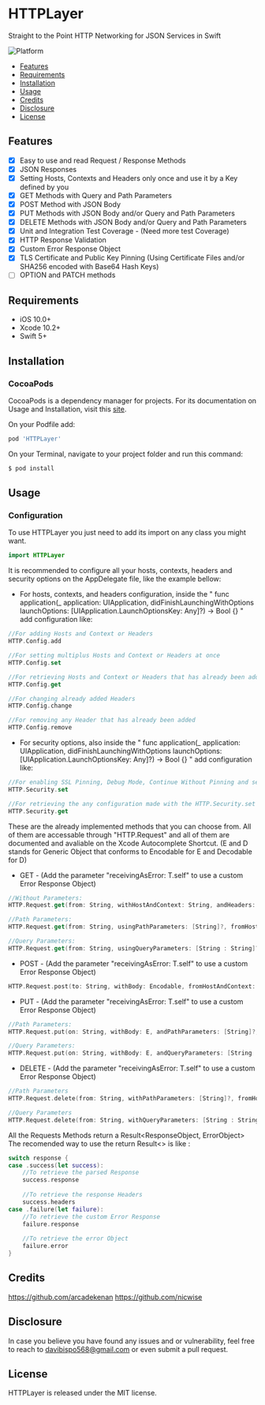 # HTTPLayer
Straight to the Point HTTP Networking for JSON Services in Swift

![Platform](https://img.shields.io/cocoapods/p/HTTPLayer.svg)

- [Features](#features)
- [Requirements](#requirements)
- [Installation](#installation)
- [Usage](#usage)
- [Credits](#credits)
- [Disclosure](#disclosure)
- [License](#license)

## Features

- [x] Easy to use and read Request / Response Methods
- [x] JSON Responses
- [x] Setting Hosts, Contexts and Headers only once and use it by a Key defined by you
- [x] GET Methods with Query and Path Parameters
- [x] POST Method with JSON Body
- [x] PUT Methods with JSON Body and/or Query and Path Parameters
- [x] DELETE Methods with JSON Body and/or Query and Path Parameters
- [x] Unit and Integration Test Coverage - (Need more test Coverage)
- [x] HTTP Response Validation
- [x] Custom Error Response Object
- [x] TLS Certificate and Public Key Pinning (Using Certificate Files and/or SHA256 encoded with Base64 Hash Keys)
- [ ] OPTION and PATCH methods

## Requirements

- iOS 10.0+ 
- Xcode 10.2+
- Swift 5+

## Installation

### CocoaPods

CocoaPods is a dependency manager for projects. For its documentation on Usage and Installation, visit this [site](https://cocoapods.org).

On your Podfile add:

```ruby
pod 'HTTPLayer'
```
On your Terminal, navigate to your project folder and run this command:

```bash
$ pod install
```

## Usage
### Configuration

To use HTTPLayer you just need to add its import on any class you might want.
```swift
import HTTPLayer
```

It is recommended to configure all your hosts, contexts, headers and security options on the AppDelegate file, like the example bellow:

- For hosts, contexts, and headers configuration, inside the " func application(_ application: UIApplication, didFinishLaunchingWithOptions launchOptions: [UIApplication.LaunchOptionsKey: Any]?) -> Bool {} " add configuration like:
```swift
//For adding Hosts and Context or Headers
HTTP.Config.add

//For setting multiplus Hosts and Context or Headers at once
HTTP.Config.set

//For retrieving Hosts and Context or Headers that has already been added
HTTP.Config.get

//For changing already added Headers
HTTP.Config.change

//For removing any Header that has already been added
HTTP.Config.remove
```
- For security options, also inside the " func application(_ application: UIApplication, didFinishLaunchingWithOptions launchOptions: [UIApplication.LaunchOptionsKey: Any]?) -> Bool {} " add configuration like:
```swift
//For enabling SSL Pinning, Debug Mode, Continue Without Pinning and setting SHA256 encoded with Base64 Hash Keys and/or Certificate files .cer and .crt to expecific Hosts
HTTP.Security.set

//For retrieving the any configuration made with the HTTP.Security.set 
HTTP.Security.get
```

These are the already implemented methods that you can choose from. All of them are accessable through "HTTP.Request" and all of them are documented and avaliable on the Xcode Autocomplete Shortcut. (E and D stands for Generic Object that conforms to Encodable for E and Decodable for D)

-  GET - (Add the parameter "receivingAsError: T.self" to use a custom Error Response Object)
```swift
//Without Parameters:
HTTP.Request.get(from: String, withHostAndContext: String, andHeaders: String, receivingObjectType: D.self, completion: (Result<ResponseObject<D>, ErrorObject<ER>>) -> ()) 

//Path Parameters:
HTTP.Request.get(from: String, usingPathParameters: [String]?, fromHostAndContext: String, andHeaders: String?, receivingObjectType: D.self, completion: (Result<ResponseObject<D>, ErrorObject<ER>>) -> ())

//Query Parameters:
HTTP.Request.get(from: String, usingQueryParameters: [String : String]?, fromHostAndContext: String, andHeaders: String?, receivingObjectType: D.self, completion: (Result<ResponseObject<D>, ErrorObject<ER>>) -> ())
```

- POST - (Add the parameter "receivingAsError: T.self" to use a custom Error Response Object)
```swift
HTTP.Request.post(to: String, withBody: Encodable, fromHostAndContext: String, andHeaders: String?, receivingObjectType: D.self, completion: (Result<ResponseObject<D>, ErrorObject<ER>>) -> ())
```

- PUT - (Add the parameter "receivingAsError: T.self" to use a custom Error Response Object)
```swift
//Path Parameters:
HTTP.Request.put(on: String, withBody: E, andPathParameters: [String]?, fromHostAndContext: String, andHeaders: String?, receivingObjectType: D.self, completion: (Result<ResponseObject<D>, ErrorObject<ER>>) -> ())

//Query Parameters:
HTTP.Request.put(on: String, withBody: E, andQueryParameters: [String : String]?, fromHostAndContext: String, andHeaders: String?, receivingObjectType: D.self, completion: (Result<ResponseObject<D>, ErrorObject<ER>>) -> ())
```

- DELETE - (Add the parameter "receivingAsError: T.self" to use a custom Error Response Object)
```swift
//Path Parameters
HTTP.Request.delete(from: String, withPathParameters: [String]?, fromHostAndContext: String, andHeaders: String?, receivingObjectType: D.self, completion: (Result<ResponseObject<D>, ErrorObject<ER>>) -> ())

//Query Parameters
HTTP.Request.delete(from: String, withQueryParameters: [String : String]?, fromHostAndContext: String, andHeaders: String?, receivingObjectType: D.self, completion: (Result<ResponseObject<D>, ErrorObject<ER>>) -> ())
```

All the Requests Methods return a Result<ResponseObject<D>, ErrorObject<ER>>
The recomended way to use the return Result<> is like :
```swift
switch response {
case .success(let success):
    //To retrieve the parsed Response
    success.response
    
    //To retrieve the response Headers
    success.headers
case .failure(let failure):
    //To retrieve the custom Error Response
    failure.response
    
    //To retrieve the error Object
    failure.error
}
```

## Credits

https://github.com/arcadekenan
https://github.com/nicwise

## Disclosure

In case you believe you have found any issues and or vulnerability, feel free to reach to davibispo568@gmail.com or even submit a pull request.

## License

HTTPLayer is released under the MIT license.
